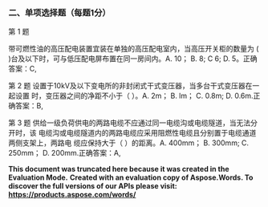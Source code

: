﻿



### **二、单项选择题（每题1分）**

第 1 题 

带可燃性油的高压配电装置宜装在单独的高压配电室内，当高压开关柜的数量为 ( )台及以下时，可与低压配电屏布置在同一房间内。A. 10； B. 8; C 6; D. 5。正确答案：C,

第 2 题 设置于10kV及以下变电所的非封闭式干式变压器，当多台干式变压器在一起设置 时，变压器之间的净距不小于（ ）。A. 2m； B. lm； C. 0.8m; D. 0.6m.正确答案：B,

第 3 题 供给一级负荷供电的两路电缆不应通过同一电缆沟或电缆隧道，当无法分开时，该 电缆沟或电缆隧道内的两路电缆应采用阻燃性电缆且分别置于电缆通道两侧支架上，两路电 缆应保持大于（ ）的距离。A. 400mm； B. 300mm; C. 250mm； D. 200mm.正确答案：A,

**This document was truncated here because it was created in the Evaluation Mode.**
**Created with an evaluation copy of Aspose.Words. To discover the full versions of our APIs please visit: https://products.aspose.com/words/**


